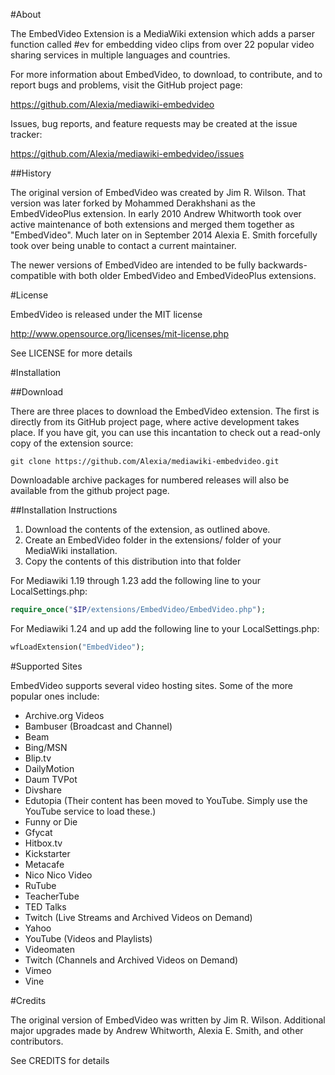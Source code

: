 #About

The EmbedVideo Extension is a MediaWiki extension which adds a parser function called #ev for embedding video clips from over 22 popular video sharing services in multiple languages and countries.

For more information about EmbedVideo, to download, to contribute, and to report bugs and problems, visit the GitHub project page:

https://github.com/Alexia/mediawiki-embedvideo

Issues, bug reports, and feature requests may be created at the issue tracker:

https://github.com/Alexia/mediawiki-embedvideo/issues

##History

The original version of EmbedVideo was created by Jim R. Wilson.  That version was later forked by Mohammed Derakhshani as the EmbedVideoPlus extension.  In early 2010 Andrew Whitworth took over active maintenance of both extensions and merged them together as "EmbedVideo".  Much later on in September 2014 Alexia E. Smith forcefully took over being unable to contact a current maintainer.

The newer versions of EmbedVideo are intended to be fully backwards-compatible with both older EmbedVideo and EmbedVideoPlus extensions.

#License

EmbedVideo is released under the MIT license

http://www.opensource.org/licenses/mit-license.php

See LICENSE for more details

#Installation

##Download

There are three places to download the EmbedVideo extension. The first is directly from its GitHub project page, where active development takes place.  If you have git, you can use this incantation to check out a read-only copy of the extension source:

```
git clone https://github.com/Alexia/mediawiki-embedvideo.git
```

Downloadable archive packages for numbered releases will also be available from the github project page.

##Installation Instructions

1. Download the contents of the extension, as outlined above.
2. Create an EmbedVideo folder in the extensions/ folder of your MediaWiki installation.
3. Copy the contents of this distribution into that folder

For Mediawiki 1.19 through 1.23 add the following line to your LocalSettings.php:

```php
require_once("$IP/extensions/EmbedVideo/EmbedVideo.php");
```

For Mediawiki 1.24 and up add the following line to your LocalSettings.php:

```php
wfLoadExtension("EmbedVideo");
```

#Supported Sites

EmbedVideo supports several video hosting sites. Some of the more popular ones
include:

* Archive.org Videos
* Bambuser (Broadcast and Channel)
* Beam
* Bing/MSN
* Blip.tv
* DailyMotion
* Daum TVPot
* Divshare
* Edutopia (Their content has been moved to YouTube.  Simply use the YouTube service to load these.)
* Funny or Die
* Gfycat
* Hitbox.tv
* Kickstarter
* Metacafe
* Nico Nico Video
* RuTube
* TeacherTube
* TED Talks
* Twitch (Live Streams and Archived Videos on Demand)
* Yahoo
* YouTube (Videos and Playlists)
* Videomaten
* Twitch (Channels and Archived Videos on Demand)
* Vimeo
* Vine

#Credits

The original version of EmbedVideo was written by Jim R. Wilson.  Additional major upgrades made by Andrew Whitworth, Alexia E. Smith, and other contributors.

See CREDITS for details